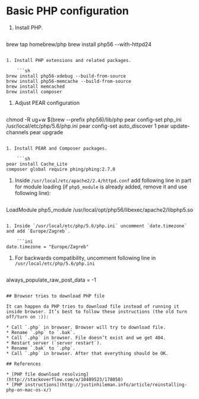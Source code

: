 # Basic PHP configuration

1. Install PHP.

	```sh
brew tap homebrew/php
brew install php56 --with-httpd24
```

1. Install PHP extensions and related packages.

	```sh
brew install php56-xdebug --build-from-source
brew install php56-memcache --build-from-source
brew install memcached
brew install composer
```

1. Adjust PEAR configuration

	```sh
chmod -R ug+w $(brew --prefix php56)/lib/php
pear config-set php_ini /usr/local/etc/php/5.6/php.ini
pear config-set auto_discover 1
pear update-channels
pear upgrade
```

1. Install PEAR and Composer packages.

	```sh
pear install Cache_Lite
composer global require phing/phing:2.7.0
```

1. Inside `/usr/local/etc/apache2/2.4/httpd.conf` add following line in part for module loading (if `php5_module` is already added, remove it and use following line):

	```apache
LoadModule php5_module /usr/local/opt/php56/libexec/apache2/libphp5.so
```

1. Inside `/usr/local/etc/php/5.6/php.ini` uncomment `date.timezone` and add `Europe/Zagreb`.

	```ini
date.timezone = "Europe/Zagreb"
```

1. For backwards compatibility, uncomment following line in `/usr/local/etc/php/5.6/php.ini`

	```ini
always_populate_raw_post_data = -1
```

## Browser tries to download PHP file

It can happen da PHP tries to download file instead of running it inside browser. It’s best to follow these instructions (the old turn off/turn on :)):

* Call `.php` in browser. Browser will try to download file.
* Rename `.php` to `.bak`.
* Call `.php` in browser. File doesn’t exist and we get 404.
* Restart server (`server restart`).
* Rename `.bak` to `.php`.
* Call `.php` in browser. After that everything should be OK.

## References

* [PHP file download resolving](http://stackoverflow.com/a/10489523/178058)
* [PHP instructions](http://justinhileman.info/article/reinstalling-php-on-mac-os-x/)
